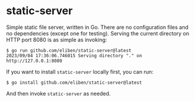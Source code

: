 # static-server

Simple static file server, written in Go. There are no configuration files and no dependencies (except one for testing). Serving the current directory on HTTP port 8080 is as simple as invoking:

```
$ go run github.com/eliben/static-server@latest
2023/09/04 17:36:06.746015 Serving directory "." on http://127.0.0.1:8080
```

If you want to install `static-server` locally first, you can run:

```
$ go install github.com/eliben/static-server@latest
```

And then invoke `static-server` as needed.
